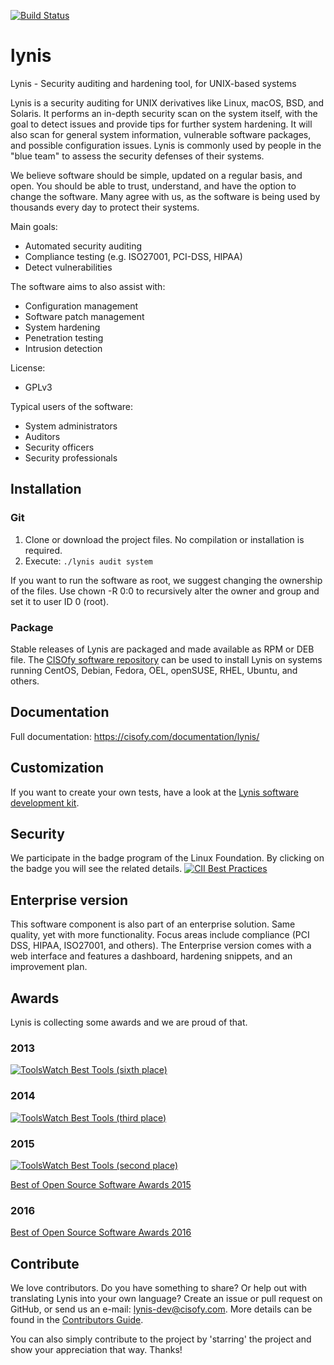 [![Build Status](https://travis-ci.org/CISOfy/lynis.svg?branch=master)](https://travis-ci.org/CISOfy/lynis)

lynis
=====

Lynis - Security auditing and hardening tool, for UNIX-based systems

Lynis is a security auditing for UNIX derivatives like Linux, macOS, BSD, and Solaris. It performs an in-depth security scan on the system itself, with the goal to detect issues and provide tips for further system hardening. It will also scan for general system information, vulnerable software packages, and possible configuration issues. Lynis is commonly used by people in the "blue team" to assess the security defenses of their systems.

We believe software should be simple, updated on a regular basis, and open. You should be able to trust, understand, and have the option to change the software. Many agree with us, as the software is being used by thousands every day to protect their systems.

Main goals:
- Automated security auditing
- Compliance testing (e.g. ISO27001, PCI-DSS, HIPAA)
- Detect vulnerabilities

The software aims to also assist with:
- Configuration management
- Software patch management
- System hardening
- Penetration testing
- Intrusion detection

License:
- GPLv3

Typical users of the software:
- System administrators
- Auditors
- Security officers
- Security professionals


## Installation

### Git

1. Clone or download the project files. No compilation or installation is required.
2. Execute: `./lynis audit system`

If you want to run the software as root, we suggest changing the ownership of the files. Use chown -R 0:0 to recursively alter the owner and group and set it to user ID 0 (root).

### Package

Stable releases of Lynis are packaged and made available as RPM or DEB file. The [CISOfy software repository](https://packages.cisofy.com) can be used to install Lynis on systems running CentOS, Debian, Fedora, OEL, openSUSE, RHEL, Ubuntu, and others.

## Documentation
Full documentation: https://cisofy.com/documentation/lynis/

## Customization
If you want to create your own tests, have a look at the [Lynis software development kit](https://github.com/CISOfy/lynis-sdk).

## Security
We participate in the badge program of the Linux Foundation. By clicking on the badge you will see the related details.
[![CII Best Practices](https://bestpractices.coreinfrastructure.org/projects/96/badge)](https://bestpractices.coreinfrastructure.org/projects/96)

## Enterprise version
This software component is also part of an enterprise solution. Same quality, yet with more functionality. Focus areas include compliance (PCI DSS, HIPAA, ISO27001, and others). The Enterprise version comes with a web interface and features a dashboard, hardening snippets, and an improvement plan.

## Awards
Lynis is collecting some awards and we are proud of that.

### 2013
[![ToolsWatch Best Tools (sixth place)](https://www.toolswatch.org/badges/toptools/2013.svg)](https://www.toolswatch.org/2013/12/2013-top-security-tools-as-voted-by-toolswatch-org-readers/)

### 2014
[![ToolsWatch Best Tools (third place)](https://www.toolswatch.org/badges/toptools/2014.svg)](https://www.toolswatch.org/2015/01/2014-top-security-tools-as-voted-by-toolswatch-org-readers/)

### 2015
[![ToolsWatch Best Tools (second place)](https://www.toolswatch.org/badges/toptools/2015.svg)](https://www.toolswatch.org/2016/02/2015-top-security-tools-as-voted-by-toolswatch-org-readers/)

[Best of Open Source Software Awards 2015](http://www.idgenterprise.com/news/press-release/infoworld-announces-the-2015-best-of-open-source-software-awards/)

### 2016
[Best of Open Source Software Awards 2016](http://www.infoworld.com/article/3121251/open-source-tools/bossie-awards-2016-the-best-open-source-networking-and-security-software.html#slide13)

## Contribute
We love contributors. Do you have something to share? Or help out with translating Lynis into your own language? Create an issue or pull request on GitHub, or send us an e-mail: lynis-dev@cisofy.com.
More details can be found in the [Contributors Guide](https://github.com/CISOfy/lynis/blob/master/CONTRIBUTIONS.md).

You can also simply contribute to the project by 'starring' the project and show your appreciation that way. Thanks!
